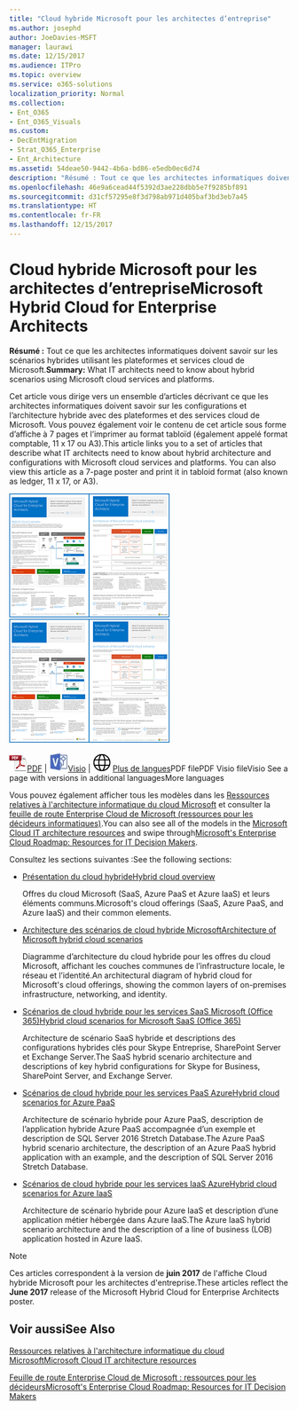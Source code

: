 ```yaml
---
title: "Cloud hybride Microsoft pour les architectes d’entreprise"
ms.author: josephd
author: JoeDavies-MSFT
manager: laurawi
ms.date: 12/15/2017
ms.audience: ITPro
ms.topic: overview
ms.service: o365-solutions
localization_priority: Normal
ms.collection:
- Ent_O365
- Ent_O365_Visuals
ms.custom:
- DecEntMigration
- Strat_O365_Enterprise
- Ent_Architecture
ms.assetid: 54deae50-9442-4b6a-bd86-e5edb0ec6d74
description: "Résumé : Tout ce que les architectes informatiques doivent savoir sur les scénarios hybrides utilisant les plateformes et services cloud de Microsoft."
ms.openlocfilehash: 46e9a6cead44f5392d3ae228dbb5e7f9285bf891
ms.sourcegitcommit: d31cf57295e8f3d798ab971d405baf3bd3eb7a45
ms.translationtype: HT
ms.contentlocale: fr-FR
ms.lasthandoff: 12/15/2017
---
```

# <a name="microsoft-hybrid-cloud-for-enterprise-architects"></a><span data-ttu-id="8e106-103">Cloud hybride Microsoft pour les architectes d’entreprise</span><span class="sxs-lookup"><span data-stu-id="8e106-103">Microsoft Hybrid Cloud for Enterprise Architects</span></span>

 <span data-ttu-id="8e106-104">**Résumé :** Tout ce que les architectes informatiques doivent savoir sur les scénarios hybrides utilisant les plateformes et services cloud de Microsoft.</span><span class="sxs-lookup"><span data-stu-id="8e106-104">**Summary:** What IT architects need to know about hybrid scenarios using Microsoft cloud services and platforms.</span></span>
  
<span data-ttu-id="8e106-p101">Cet article vous dirige vers un ensemble d’articles décrivant ce que les architectes informatiques doivent savoir sur les configurations et l’architecture hybride avec des plateformes et des services cloud de Microsoft. Vous pouvez également voir le contenu de cet article sous forme d’affiche à 7 pages et l’imprimer au format tabloïd (également appelé format comptable, 11 x 17 ou A3).</span><span class="sxs-lookup"><span data-stu-id="8e106-p101">This article links you to a set of articles that describe what IT architects need to know about hybrid architecture and configurations with Microsoft cloud services and platforms. You can also view this article as a 7-page poster and print it in tabloid format (also known as ledger, 11 x 17, or A3).</span></span>
  
<span data-ttu-id="8e106-107">[![Image miniature représentant le modèle du cloud hybride Microsoft](images/Hybrid_Poster/Hybrid_Cloud_Thumbnail.png)](https://www.microsoft.com/download/details.aspx?id=54424
)</span><span class="sxs-lookup"><span data-stu-id="8e106-107">[![Thumb image for the Microsoft hybrid cloud model](images/Hybrid_Poster/Hybrid_Cloud_Thumbnail.png)](https://www.microsoft.com/download/details.aspx?id=54424
)</span></span>
  
<span data-ttu-id="8e106-108">![Fichier PDF](images/Common_Images/PDFIcon.png)[PDF](https://go.microsoft.com/fwlink/p/?linkid=842082) | ![Fichier Visio](images/Common_Images/VisioIcon.png)[Visio](https://go.microsoft.com/fwlink/p/?linkid=842083) | ![Affichage d'une page contenant des versions dans d'autres langues](images/Common_Images/GlobeIcon.png)
[Plus de langues](https://www.microsoft.com/download/details.aspx?id=54424)</span><span class="sxs-lookup"><span data-stu-id="8e106-108">PDF filePDF  Visio fileVisio  See a page with versions in additional languagesMore languages</span></span>
  
<span data-ttu-id="8e106-109">Vous pouvez également afficher tous les modèles dans les [Ressources relatives à l'architecture informatique du cloud Microsoft](microsoft-cloud-it-architecture-resources.md) et consulter la [feuille de route Enterprise Cloud de Microsoft (ressources pour les décideurs informatiques)]((https://aka.ms/cloudarchitecture)).</span><span class="sxs-lookup"><span data-stu-id="8e106-109">You can also see all of the models in the [Microsoft Cloud IT architecture resources](microsoft-cloud-it-architecture-resources.md) and swipe through[Microsoft's Enterprise Cloud Roadmap: Resources for IT Decision Makers]((https://aka.ms/cloudarchitecture)).</span></span>
  
<span data-ttu-id="8e106-110">Consultez les sections suivantes :</span><span class="sxs-lookup"><span data-stu-id="8e106-110">See the following sections:</span></span>
  
- [<span data-ttu-id="8e106-111">Présentation du cloud hybride</span><span class="sxs-lookup"><span data-stu-id="8e106-111">Hybrid cloud overview</span></span>](hybrid-cloud-overview.md)
    
    <span data-ttu-id="8e106-112">Offres du cloud Microsoft (SaaS, Azure PaaS et Azure IaaS) et leurs éléments communs.</span><span class="sxs-lookup"><span data-stu-id="8e106-112">Microsoft's cloud offerings (SaaS, Azure PaaS, and Azure IaaS) and their common elements.</span></span>
    
- [<span data-ttu-id="8e106-113">Architecture des scénarios de cloud hybride Microsoft</span><span class="sxs-lookup"><span data-stu-id="8e106-113">Architecture of Microsoft hybrid cloud scenarios</span></span>](architecture-of-microsoft-hybrid-cloud-scenarios.md)
    
    <span data-ttu-id="8e106-114">Diagramme d’architecture du cloud hybride pour les offres du cloud Microsoft, affichant les couches communes de l’infrastructure locale, le réseau et l’identité.</span><span class="sxs-lookup"><span data-stu-id="8e106-114">An architectural diagram of hybrid cloud for Microsoft's cloud offerings, showing the common layers of on-premises infrastructure, networking, and identity.</span></span>
    
- [<span data-ttu-id="8e106-115">Scénarios de cloud hybride pour les services SaaS Microsoft (Office 365)</span><span class="sxs-lookup"><span data-stu-id="8e106-115">Hybrid cloud scenarios for Microsoft SaaS (Office 365)</span></span>](hybrid-cloud-scenarios-for-microsoft-saas-office-365.md)
    
    <span data-ttu-id="8e106-116">Architecture de scénario SaaS hybride et descriptions des configurations hybrides clés pour Skype Entreprise, SharePoint Server et Exchange Server.</span><span class="sxs-lookup"><span data-stu-id="8e106-116">The SaaS hybrid scenario architecture and descriptions of key hybrid configurations for Skype for Business, SharePoint Server, and Exchange Server.</span></span>
    
- [<span data-ttu-id="8e106-117">Scénarios de cloud hybride pour les services PaaS Azure</span><span class="sxs-lookup"><span data-stu-id="8e106-117">Hybrid cloud scenarios for Azure PaaS</span></span>](hybrid-cloud-scenarios-for-azure-paas.md)
    
    <span data-ttu-id="8e106-118">Architecture de scénario hybride pour Azure PaaS, description de l’application hybride Azure PaaS accompagnée d’un exemple et description de SQL Server 2016 Stretch Database.</span><span class="sxs-lookup"><span data-stu-id="8e106-118">The Azure PaaS hybrid scenario architecture, the description of an Azure PaaS hybrid application with an example, and the description of SQL Server 2016 Stretch Database.</span></span>
    
- [<span data-ttu-id="8e106-119">Scénarios de cloud hybride pour les services IaaS Azure</span><span class="sxs-lookup"><span data-stu-id="8e106-119">Hybrid cloud scenarios for Azure IaaS</span></span>](hybrid-cloud-scenarios-for-azure-iaas.md)
    
    <span data-ttu-id="8e106-120">Architecture de scénario hybride pour Azure IaaS et description d’une application métier hébergée dans Azure IaaS.</span><span class="sxs-lookup"><span data-stu-id="8e106-120">The Azure IaaS hybrid scenario architecture and the description of a line of business (LOB) application hosted in Azure IaaS.</span></span>
    
> [!NOTE]
> <span data-ttu-id="8e106-121">Ces articles correspondent à la version de **juin 2017** de l'affiche Cloud hybride Microsoft pour les architectes d'entreprise.</span><span class="sxs-lookup"><span data-stu-id="8e106-121">These articles reflect the **June 2017** release of the Microsoft Hybrid Cloud for Enterprise Architects poster.</span></span>
  
## <a name="see-also"></a><span data-ttu-id="8e106-122">Voir aussi</span><span class="sxs-lookup"><span data-stu-id="8e106-122">See Also</span></span>

[<span data-ttu-id="8e106-123">Ressources relatives à l'architecture informatique du cloud Microsoft</span><span class="sxs-lookup"><span data-stu-id="8e106-123">Microsoft Cloud IT architecture resources</span></span>](microsoft-cloud-it-architecture-resources.md)

<span data-ttu-id="8e106-124">[Feuille de route Enterprise Cloud de Microsoft : ressources pour les décideurs]((https://sway.com/FJ2xsyWtkJc2taRD))</span><span class="sxs-lookup"><span data-stu-id="8e106-124">[Microsoft's Enterprise Cloud Roadmap: Resources for IT Decision Makers]((https://sway.com/FJ2xsyWtkJc2taRD))</span></span>



